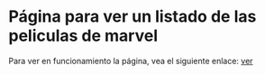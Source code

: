 # Página para ver un listado de las peliculas de marvel

Para ver en funcionamiento la página, vea el siguiente enlace: <a href="https://mendietasergio.github.io/react-api-axios/">ver</a >

